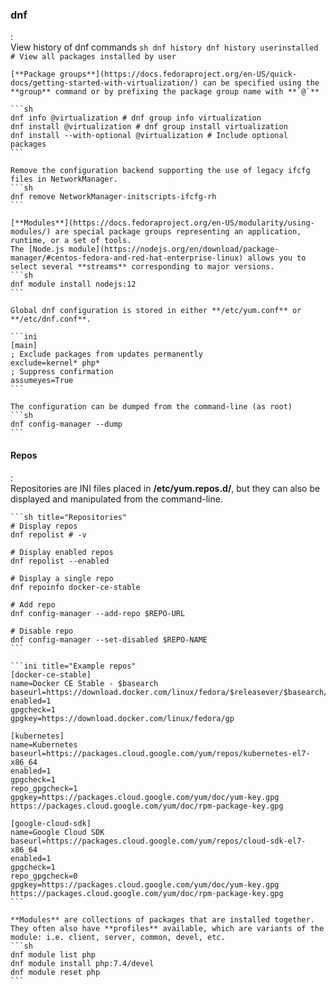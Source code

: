 ### dnf
:   
    View history of dnf commands
    ```sh
    dnf history
    dnf history userinstalled # View all packages installed by user
    ```

    [**Package groups**](https://docs.fedoraproject.org/en-US/quick-docs/getting-started-with-virtualization/) can be specified using the **group** command or by prefixing the package group name with **`@`**

    ```sh
    dnf info @virtualization # dnf group info virtualization
    dnf install @virtualization # dnf group install virtualization
    dnf install --with-optional @virtualization # Include optional packages
    ```

    Remove the configuration backend supporting the use of legacy ifcfg files in NetworkManager.
    ```sh
    dnf remove NetworkManager-initscripts-ifcfg-rh
    ```

    [**Modules**](https://docs.fedoraproject.org/en-US/modularity/using-modules/) are special package groups representing an application, runtime, or a set of tools. 
    The [Node.js module](https://nodejs.org/en/download/package-manager/#centos-fedora-and-red-hat-enterprise-linux) allows you to select several **streams** corresponding to major versions.
    ```sh
    dnf module install nodejs:12
    ```

    Global dnf configuration is stored in either **/etc/yum.conf** or **/etc/dnf.conf**.

    ```ini
    [main]
    ; Exclude packages from updates permanently
    exclude=kernel* php*
    ; Suppress confirmation
    assumeyes=True
    ```

    The configuration can be dumped from the command-line (as root)
    ```sh
    dnf config-manager --dump
    ```

#### Repos
:   
    Repositories are INI files placed in  **/etc/yum.repos.d/**, but they can also be displayed and manipulated from the command-line.
    
    ```sh title="Repositories"
    # Display repos
    dnf repolist # -v

    # Display enabled repos
    dnf repolist --enabled

    # Display a single repo
    dnf repoinfo docker-ce-stable

    # Add repo
    dnf config-manager --add-repo $REPO-URL
    
    # Disable repo
    dnf config-manager --set-disabled $REPO-NAME
    ```

    ```ini title="Example repos"
    [docker-ce-stable]
    name=Docker CE Stable - $basearch
    baseurl=https://download.docker.com/linux/fedora/$releasever/$basearch/stable
    enabled=1
    gpgcheck=1
    gpgkey=https://download.docker.com/linux/fedora/gp

    [kubernetes]
    name=Kubernetes
    baseurl=https://packages.cloud.google.com/yum/repos/kubernetes-el7-x86_64
    enabled=1
    gpgcheck=1
    repo_gpgcheck=1
    gpgkey=https://packages.cloud.google.com/yum/doc/yum-key.gpg https://packages.cloud.google.com/yum/doc/rpm-package-key.gpg

    [google-cloud-sdk]
    name=Google Cloud SDK
    baseurl=https://packages.cloud.google.com/yum/repos/cloud-sdk-el7-x86_64
    enabled=1
    gpgcheck=1
    repo_gpgcheck=0
    gpgkey=https://packages.cloud.google.com/yum/doc/yum-key.gpg https://packages.cloud.google.com/yum/doc/rpm-package-key.gpg
    ```

    **Modules** are collections of packages that are installed together.
    They often also have **profiles** available, which are variants of the module: i.e. client, server, common, devel, etc.
    ```sh
    dnf module list php
    dnf module install php:7.4/devel
    dnf module reset php
    ```
